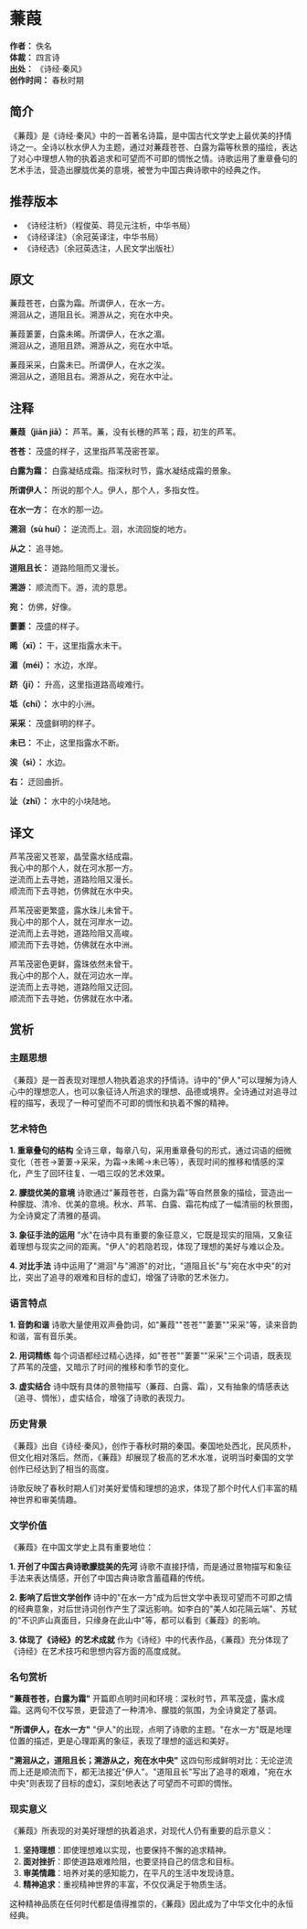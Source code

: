 <!--
 * @Author: ylmzfun ylmzfun@163.com
 * @Date: 2025-10-01 15:55:02
 * @LastEditors: ylmzfun ylmzfun@163.com
 * @LastEditTime: 2025-10-04 07:05:39
 * @FilePath: /poetry/诗词/先秦两汉/蒹葭.md
 * @Description: 这是默认设置,请设置`customMade`, 打开koroFileHeader查看配置 进行设置: https://github.com/OBKoro1/koro1FileHeader/wiki/%E9%85%8D%E7%BD%AE
-->
# 蒹葭

**作者：** 佚名  
**体裁：** 四言诗  
**出处：** 《诗经·秦风》  
**创作时间：** 春秋时期  

## 简介

《蒹葭》是《诗经·秦风》中的一首著名诗篇，是中国古代文学史上最优美的抒情诗之一。全诗以秋水伊人为主题，通过对蒹葭苍苍、白露为霜等秋景的描绘，表达了对心中理想人物的执着追求和可望而不可即的惆怅之情。诗歌运用了重章叠句的艺术手法，营造出朦胧优美的意境，被誉为中国古典诗歌中的经典之作。

## 推荐版本

- 《诗经注析》（程俊英、蒋见元注析，中华书局）
- 《诗经译注》（余冠英译注，中华书局）
- 《诗经选》（余冠英选注，人民文学出版社）

## 原文

蒹葭苍苍，白露为霜。所谓伊人，在水一方。  
溯洄从之，道阻且长。溯游从之，宛在水中央。

蒹葭萋萋，白露未晞。所谓伊人，在水之湄。  
溯洄从之，道阻且跻。溯游从之，宛在水中坻。

蒹葭采采，白露未已。所谓伊人，在水之涘。  
溯洄从之，道阻且右。溯游从之，宛在水中沚。

## 注释

**蒹葭（jiān jiā）：** 芦苇。蒹，没有长穗的芦苇；葭，初生的芦苇。

**苍苍：** 茂盛的样子，这里指芦苇茂密苍翠。

**白露为霜：** 白露凝结成霜。指深秋时节，露水凝结成霜的景象。

**所谓伊人：** 所说的那个人。伊人，那个人，多指女性。

**在水一方：** 在水的那一边。

**溯洄（sù huí）：** 逆流而上。洄，水流回旋的地方。

**从之：** 追寻她。

**道阻且长：** 道路险阻而又漫长。

**溯游：** 顺流而下。游，流的意思。

**宛：** 仿佛，好像。

**萋萋：** 茂盛的样子。

**晞（xī）：** 干，这里指露水未干。

**湄（méi）：** 水边，水岸。

**跻（jī）：** 升高，这里指道路高峻难行。

**坻（chí）：** 水中的小洲。

**采采：** 茂盛鲜明的样子。

**未已：** 不止，这里指露水不断。

**涘（sì）：** 水边。

**右：** 迂回曲折。

**沚（zhǐ）：** 水中的小块陆地。

## 译文

芦苇茂密又苍翠，晶莹露水结成霜。  
我心中的那个人，就在河水那一方。  
逆流而上去寻她，道路险阻又漫长。  
顺流而下去寻她，仿佛就在水中央。

芦苇茂密更繁盛，露水珠儿未曾干。  
我心中的那个人，就在河岸水一边。  
逆流而上去寻她，道路险阻又高峻。  
顺流而下去寻她，仿佛就在水中洲。

芦苇茂密色更鲜，露珠依然未曾干。  
我心中的那个人，就在河边水一岸。  
逆流而上去寻她，道路险阻又迂回。  
顺流而下去寻她，仿佛就在水中渚。

## 赏析

### 主题思想

《蒹葭》是一首表现对理想人物执着追求的抒情诗。诗中的"伊人"可以理解为诗人心中的理想恋人，也可以象征诗人所追求的理想、品德或境界。全诗通过对追寻过程的描写，表现了一种可望而不可即的惆怅和执着不懈的精神。

### 艺术特色

**1. 重章叠句的结构**
全诗三章，每章八句，采用重章叠句的形式，通过词语的细微变化（苍苍→萋萋→采采，为霜→未晞→未已等），表现时间的推移和情感的深化，产生了回环往复、一唱三叹的艺术效果。

**2. 朦胧优美的意境**
诗歌通过"蒹葭苍苍，白露为霜"等自然景象的描绘，营造出一种朦胧、清冷、优美的意境。秋水、芦苇、白露、霜花构成了一幅清丽的秋景图，为全诗奠定了清雅的基调。

**3. 象征手法的运用**
"水"在诗中具有重要的象征意义，它既是现实的阻隔，又象征着理想与现实之间的距离。"伊人"的若隐若现，体现了理想的美好与难以企及。

**4. 对比手法**
诗中运用了"溯洄"与"溯游"的对比，"道阻且长"与"宛在水中央"的对比，突出了追寻的艰难和目标的虚幻，增强了诗歌的艺术张力。

### 语言特点

**1. 音韵和谐**
诗歌大量使用双声叠韵词，如"蒹葭""苍苍""萋萋""采采"等，读来音韵和谐，富有音乐美。

**2. 用词精练**
每个词语都经过精心选择，如"苍苍""萋萋""采采"三个词语，既表现了芦苇的茂盛，又暗示了时间的推移和季节的变化。

**3. 虚实结合**
诗中既有具体的景物描写（蒹葭、白露、霜），又有抽象的情感表达（追寻、惆怅），虚实结合，增强了诗歌的表现力。

### 历史背景

《蒹葭》出自《诗经·秦风》，创作于春秋时期的秦国。秦国地处西北，民风质朴，但文化相对落后。然而，《蒹葭》却展现了极高的艺术水准，说明当时秦国的文学创作已经达到了相当的高度。

诗歌反映了春秋时期人们对美好爱情和理想的追求，体现了那个时代人们丰富的精神世界和审美情趣。

### 文学价值

《蒹葭》在中国文学史上具有重要地位：

**1. 开创了中国古典诗歌朦胧美的先河**
诗歌不直接抒情，而是通过景物描写和象征手法来表达情感，开创了中国古典诗歌含蓄蕴藉的传统。

**2. 影响了后世文学创作**
诗中的"在水一方"成为后世文学中表现可望而不可即之情的经典意象，对后世诗词创作产生了深远影响。如李白的"美人如花隔云端"、苏轼的"不识庐山真面目，只缘身在此山中"等，都可以看到《蒹葭》的影响。

**3. 体现了《诗经》的艺术成就**
作为《诗经》中的代表作品，《蒹葭》充分体现了《诗经》在艺术技巧和思想内容方面的高度成就。

### 名句赏析

**"蒹葭苍苍，白露为霜"**
开篇即点明时间和环境：深秋时节，芦苇茂盛，露水成霜。这两句不仅写景，更营造了一种清冷、朦胧的氛围，为全诗奠定了基调。

**"所谓伊人，在水一方"**
"伊人"的出现，点明了诗歌的主题。"在水一方"既是地理位置的描述，更是心理距离的象征，表现了理想的遥远和美好。

**"溯洄从之，道阻且长；溯游从之，宛在水中央"**
这四句形成鲜明对比：无论逆流而上还是顺流而下，都无法接近"伊人"。"道阻且长"写出了追寻的艰难，"宛在水中央"则表现了目标的虚幻，深刻地表达了可望而不可即的惆怅。

### 现实意义

《蒹葭》所表现的对美好理想的执着追求，对现代人仍有重要的启示意义：

1. **坚持理想**：即使理想难以实现，也要保持不懈的追求精神。
2. **面对挫折**：即使道路艰难险阻，也要坚持自己的信念和目标。
3. **审美情趣**：培养对美的感知能力，在平凡的生活中发现诗意。
4. **精神追求**：重视精神世界的丰富，不仅仅满足于物质生活。

这种精神品质在任何时代都是值得推崇的，《蒹葭》因此成为了中华文化中的永恒经典。
